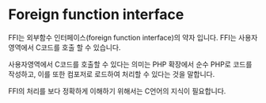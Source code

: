 # Foreign function interface
FFI는 외부함수 인터페이스(foreign function interface)의 약자 입니다. 
FFI는 사용자 영역에서 C코드를 호출 할 수 있습니다.


사용자영역에서 C코드를 호출할 수 있다는 의미는 PHP 확장에서 순수 PHP로 코드를 작성하고, 이를 또한 컴포저로 로드하여 처리할 수 있다는 것을 말합니다.

FFI의 처리를 보다 정확하게 이해하기 위해서는 C언어의 지식이 필요합니다.
